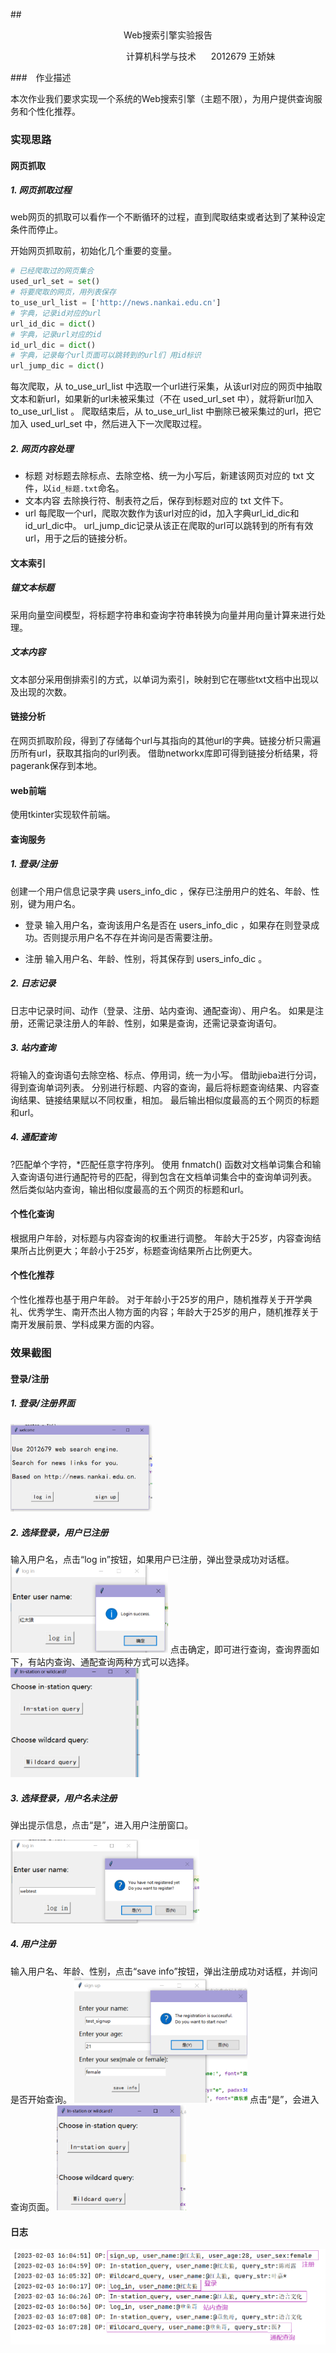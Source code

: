 ##<center > Web搜索引擎实验报告</center>

 $~~~~~~~~~~~~~~~~~~~~~~~~~~~~~~~~~~~~~~~~~~~~~~$ 计算机科学与技术 $~~~~$ 2012679 王娇妹

###　作业描述

本次作业我们要求实现⼀个系统的Web搜索引擎（主题不限），为用户提供查询服务和个性化推荐。

### 实现思路

#### 网页抓取

##### 1. 网页抓取过程
  
web网页的抓取可以看作一个不断循环的过程，直到爬取结束或者达到了某种设定条件而停止。

开始网页抓取前，初始化几个重要的变量。
 ```python
 # 已经爬取过的网页集合
used_url_set = set()
 # 将要爬取的网页，用列表保存
to_use_url_list = ['http://news.nankai.edu.cn']
 # 字典，记录id对应的url
url_id_dic = dict()
 # 字典，记录url对应的id
id_url_dic = dict()
 # 字典，记录每个url页面可以跳转到的url们 用id标识
url_jump_dic = dict()
 ```

每次爬取，从 to_use_url_list 中选取一个url进行采集，从该url对应的网页中抽取文本和新url，如果新的url未被采集过（不在 used_url_set 中），就将新url加入 to_use_url_list 。
爬取结束后，从 to_use_url_list 中删除已被采集过的url，把它加入 used_url_set 中，然后进入下一次爬取过程。


##### 2. 网页内容处理

* 标题
    对标题去除标点、去除空格、统一为小写后，新建该网页对应的 txt 文件，以`id_标题.txt`命名。
* 文本内容
  去除换行符、制表符之后，保存到标题对应的 txt 文件下。
* url
    每爬取一个url，爬取次数作为该url对应的id，加入字典url_id_dic和id_url_dic中。
    url_jump_dic记录从该正在爬取的url可以跳转到的所有有效url，用于之后的链接分析。

#### 文本索引

##### 锚文本标题

采用向量空间模型，将标题字符串和查询字符串转换为向量并用向量计算来进行处理。

##### 文本内容

文本部分采用倒排索引的方式，以单词为索引，映射到它在哪些txt文档中出现以及出现的次数。

#### 链接分析

在网页抓取阶段，得到了存储每个url与其指向的其他url的字典。链接分析只需遍历所有url，获取其指向的url列表。
借助networkx库即可得到链接分析结果，将pagerank保存到本地。

#### web前端

使用tkinter实现软件前端。

#### 查询服务

##### 1. 登录/注册
创建一个用户信息记录字典 users_info_dic ，保存已注册用户的姓名、年龄、性别，键为用户名。
* 登录
  输入用户名，查询该用户名是否在 users_info_dic ，如果存在则登录成功。否则提示用户名不存在并询问是否需要注册。
  
* 注册
  输入用户名、年龄、性别，将其保存到 users_info_dic 。

##### 2. 日志记录

日志中记录时间、动作（登录、注册、站内查询、通配查询）、用户名。
如果是注册，还需记录注册人的年龄、性别，如果是查询，还需记录查询语句。

##### 3. 站内查询

将输入的查询语句去除空格、标点、停用词，统一为小写。
借助jieba进行分词，得到查询单词列表。
分别进行标题、内容的查询，最后将标题查询结果、内容查询结果、链接结果赋以不同权重，相加。
最后输出相似度最高的五个网页的标题和url。

##### 4. 通配查询

?匹配单个字符，*匹配任意字符序列。
使用 fnmatch() 函数对文档单词集合和输入查询语句进行通配符号的匹配，得到包含在文档单词集合中的查询单词列表。
然后类似站内查询，输出相似度最高的五个网页的标题和url。

#### 个性化查询

根据用户年龄，对标题与内容查询的权重进行调整。
年龄大于25岁，内容查询结果所占比例更大；年龄小于25岁，标题查询结果所占比例更大。

#### 个性化推荐

个性化推荐也基于用户年龄。
对于年龄小于25岁的用户，随机推荐关于开学典礼、优秀学生、南开杰出人物方面的内容；年龄大于25岁的用户，随机推荐关于南开发展前景、学科成果方面的内容。

### 效果截图

#### 登录/注册
##### 1. 登录/注册界面

<img src = 'images/2023-02-03-19-14-34.png' width = "45%">

##### 2. 选择登录，用户已注册
输入用户名，点击“log in”按钮，如果用户已注册，弹出登录成功对话框。
<img src = 'images/2023-02-03-19-26-07.png' width = "50%">
点击确定，即可进行查询，查询界面如下，有站内查询、通配查询两种方式可以选择。
<img src = 'images/2023-02-03-19-29-02.png' width = "41%">

##### 3. 选择登录，用户名未注册

弹出提示信息，点击“是”，进入用户注册窗口。

<img src = 'images/2023-02-03-19-17-38.png' width = "60%">

##### 4. 用户注册
输入用户名、年龄、性别，点击“save info”按钮，弹出注册成功对话框，并询问是否开始查询。
<img src = 'images/2023-02-03-19-38-07.png' width = "55%">
点击“是”，会进入查询页面。
<img src = 'images/2023-02-03-19-41-27.png' width = "41%">

#### 日志
![](images/image.png.png)

#### 

